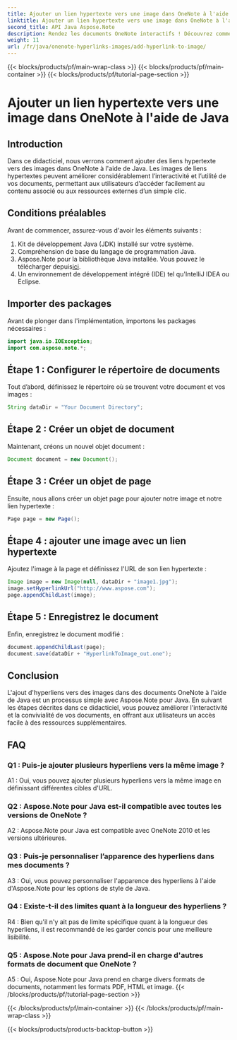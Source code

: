 ```yaml
---
title: Ajouter un lien hypertexte vers une image dans OneNote à l'aide de Java
linktitle: Ajouter un lien hypertexte vers une image dans OneNote à l'aide de Java
second_title: API Java Aspose.Note
description: Rendez les documents OneNote interactifs ! Découvrez comment ajouter des hyperliens vers des images en Java avec Aspose.Note. Étapes faciles et exemples de code inclus ! #OneNote #Java #Aspose
weight: 11
url: /fr/java/onenote-hyperlinks-images/add-hyperlink-to-image/
---
```


{{< blocks/products/pf/main-wrap-class >}}
{{< blocks/products/pf/main-container >}}
{{< blocks/products/pf/tutorial-page-section >}}

# Ajouter un lien hypertexte vers une image dans OneNote à l'aide de Java

## Introduction

Dans ce didacticiel, nous verrons comment ajouter des liens hypertexte vers des images dans OneNote à l'aide de Java. Les images de liens hypertextes peuvent améliorer considérablement l’interactivité et l’utilité de vos documents, permettant aux utilisateurs d’accéder facilement au contenu associé ou aux ressources externes d’un simple clic.

## Conditions préalables

Avant de commencer, assurez-vous d'avoir les éléments suivants :

1. Kit de développement Java (JDK) installé sur votre système.
2. Compréhension de base du langage de programmation Java.
3.  Aspose.Note pour la bibliothèque Java installée. Vous pouvez le télécharger depuis[ici](https://releases.aspose.com/note/java/).
4. Un environnement de développement intégré (IDE) tel qu'IntelliJ IDEA ou Eclipse.

## Importer des packages

Avant de plonger dans l'implémentation, importons les packages nécessaires :

```java
import java.io.IOException;
import com.aspose.note.*;
```

## Étape 1 : Configurer le répertoire de documents

Tout d’abord, définissez le répertoire où se trouvent votre document et vos images :

```java
String dataDir = "Your Document Directory";
```

## Étape 2 : Créer un objet de document

Maintenant, créons un nouvel objet document :

```java
Document document = new Document();
```

## Étape 3 : Créer un objet de page

Ensuite, nous allons créer un objet page pour ajouter notre image et notre lien hypertexte :

```java
Page page = new Page();
```

## Étape 4 : ajouter une image avec un lien hypertexte

Ajoutez l'image à la page et définissez l'URL de son lien hypertexte :

```java
Image image = new Image(null, dataDir + "image1.jpg");
image.setHyperlinkUrl("http://www.aspose.com");
page.appendChildLast(image);
```

## Étape 5 : Enregistrez le document

Enfin, enregistrez le document modifié :

```java
document.appendChildLast(page);
document.save(dataDir + "HyperlinkToImage_out.one");
```

## Conclusion

L'ajout d'hyperliens vers des images dans des documents OneNote à l'aide de Java est un processus simple avec Aspose.Note pour Java. En suivant les étapes décrites dans ce didacticiel, vous pouvez améliorer l'interactivité et la convivialité de vos documents, en offrant aux utilisateurs un accès facile à des ressources supplémentaires.

## FAQ

### Q1 : Puis-je ajouter plusieurs hyperliens vers la même image ?

A1 : Oui, vous pouvez ajouter plusieurs hyperliens vers la même image en définissant différentes cibles d'URL.

### Q2 : Aspose.Note pour Java est-il compatible avec toutes les versions de OneNote ?

A2 : Aspose.Note pour Java est compatible avec OneNote 2010 et les versions ultérieures.

### Q3 : Puis-je personnaliser l’apparence des hyperliens dans mes documents ?

A3 : Oui, vous pouvez personnaliser l'apparence des hyperliens à l'aide d'Aspose.Note pour les options de style de Java.

### Q4 : Existe-t-il des limites quant à la longueur des hyperliens ?

R4 : Bien qu'il n'y ait pas de limite spécifique quant à la longueur des hyperliens, il est recommandé de les garder concis pour une meilleure lisibilité.

### Q5 : Aspose.Note pour Java prend-il en charge d'autres formats de document que OneNote ?

A5 : Oui, Aspose.Note pour Java prend en charge divers formats de documents, notamment les formats PDF, HTML et image.
{{< /blocks/products/pf/tutorial-page-section >}}

{{< /blocks/products/pf/main-container >}}
{{< /blocks/products/pf/main-wrap-class >}}

{{< blocks/products/products-backtop-button >}}
